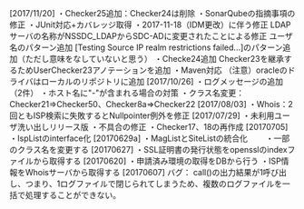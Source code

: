[2017/11/20]
・Checker25追加：Checker24は削除
・SonarQubeの指摘事項の修正
・JUnit対応+カバレッジ取得
・2017-11-18（IDM更改）に伴う修正
	LDAPサーバの名称がNSSDC_LDAPからSDC-ADに変更されたことによる修正
	ユーザ名のパターン追加
	[Testing Source IP realm restrictions failed...]のパターン追加（ただし意味をなしていないと思う）
・Checke24追加
	Checker23を継承するためUserChecker23アノテーションを追加
・Maven対応
	（注意）oracleのドライバはローカルのリポジトリに追加
[2017/10/26]
・ログメッセージの追加（2件）
・ホスト名に"-"が含まれる場合の対策
・クラス名変更：Checker21=>Checker50、Checker8a=>Checker22
[2017/08/03]
・Whois：2回ともISP検索に失敗するとNullpointer例外を修正
[2017/07/29]
・未利用ユーザ洗い出しリリース版
・不具合の修正
・Checker17、18の再作成
[20170705]
・IspListのinterface化
[20170629a]
・MagListとSiteListの統合化
　　・一部のクラス名を変更する
[20170627]
・SSL証明書の発行状態をopensslのindexファイルから取得する
[20170620]
・申請済み環境の取得をDBから行う
・ISP情報をWhoisサーバから取得する
[20170607]
バグ：
call()の出力結果が1呼び出し、つまり、1ログファイルで閉じられてしまうため、複数のログファイルを一括で処理することができない。
